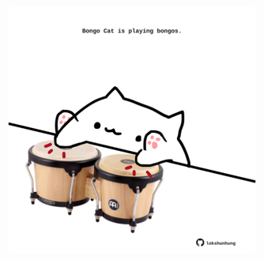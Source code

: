 <!-- built at 12/11/2023, 24:01:36 UTC -->
<p align="center">
  <img width="500" height="500" src="./ReadmeImage.svg">
</p>
